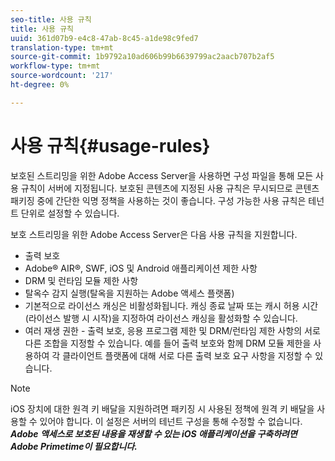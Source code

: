 ```yaml
---
seo-title: 사용 규칙
title: 사용 규칙
uuid: 361d07b9-e4c8-47ab-8c45-a1de98c9fed7
translation-type: tm+mt
source-git-commit: 1b9792a10ad606b99b6639799ac2aacb707b2af5
workflow-type: tm+mt
source-wordcount: '217'
ht-degree: 0%

---
```



# 사용 규칙{#usage-rules}

보호된 스트리밍을 위한 Adobe Access Server을 사용하면 구성 파일을 통해 모든 사용 규칙이 서버에 지정됩니다. 보호된 콘텐츠에 지정된 사용 규칙은 무시되므로 콘텐츠 패키징 중에 간단한 익명 정책을 사용하는 것이 좋습니다. 구성 가능한 사용 규칙은 테넌트 단위로 설정할 수 있습니다.

보호 스트리밍을 위한 Adobe Access Server은 다음 사용 규칙을 지원합니다.

* 출력 보호
* Adobe® AIR®, SWF, iOS 및 Android 애플리케이션 제한 사항
* DRM 및 런타임 모듈 제한 사항
* 탈옥수 감지 실행(탈옥을 지원하는 Adobe 액세스 플랫폼)
* 기본적으로 라이선스 캐싱은 비활성화됩니다. 캐싱 종료 날짜 또는 캐시 허용 시간(라이선스 발행 시 시작)을 지정하여 라이선스 캐싱을 활성화할 수 있습니다.
* 여러 재생 권한 - 출력 보호, 응용 프로그램 제한 및 DRM/런타임 제한 사항의 서로 다른 조합을 지정할 수 있습니다. 예를 들어 출력 보호와 함께 DRM 모듈 제한을 사용하여 각 클라이언트 플랫폼에 대해 서로 다른 출력 보호 요구 사항을 지정할 수 있습니다.

>[!NOTE]
>
>iOS 장치에 대한 원격 키 배달을 지원하려면 패키징 시 사용된 정책에 원격 키 배달을 사용할 수 있어야 합니다. 이 설정은 서버의 테넌트 구성을 통해 수정할 수 없습니다. ***Adobe 액세스로 보호된 내용을 재생할 수 있는 iOS 애플리케이션을 구축하려면 Adobe Primetime이 필요합니다.***

